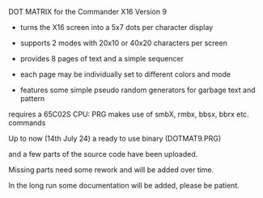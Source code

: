 DOT MATRIX for the Commander X16                                         Version 9

- turns the X16 screen into a 5x7 dots per character display

- supports 2 modes with 20x10 or 40x20 characters per screen

- provides 8 pages of text and a simple sequencer

- each page may be individually set to different colors and mode

- features some simple pseudo random generators for garbage text and pattern


requires a 65C02S CPU: PRG makes use of smbX, rmbx, bbsx, bbrx etc. commands



Up to now (14th July 24) a ready to use binary (DOTMAT9.PRG)

and a few parts of the source code have been uploaded.

Missing parts need some rework and will be added over time.

In the long run some documentation will be added, please be patient.



